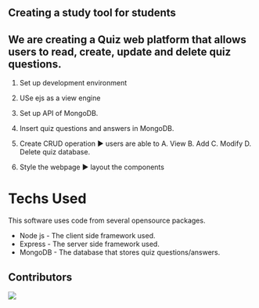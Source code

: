 ## Creating a study tool for students


## We are creating a Quiz web platform that allows users to read, create, update and delete quiz questions. 

1. Set up development environment 

2. USe ejs as a view engine

3. Set up API of MongoDB.

4. Insert quiz questions and answers in MongoDB. 

5. Create CRUD operation
▶ users are able to A. View B. Add C. Modify D. Delete quiz database. 

6. Style the webpage
▶ layout the components


# Techs Used
This software uses code from several opensource packages.

- Node js - The client side framework used.
- Express - The server side framework used.
- MongoDB - The database that stores quiz questions/answers.

## Contributors
<a href="https://github.com/Mel-Hart-coder/big-product-team2/graphs/contributors">
  <img src="https://contrib.rocks/image?repo=Mel-Hart-coder/big-product-team2" />
</a>
